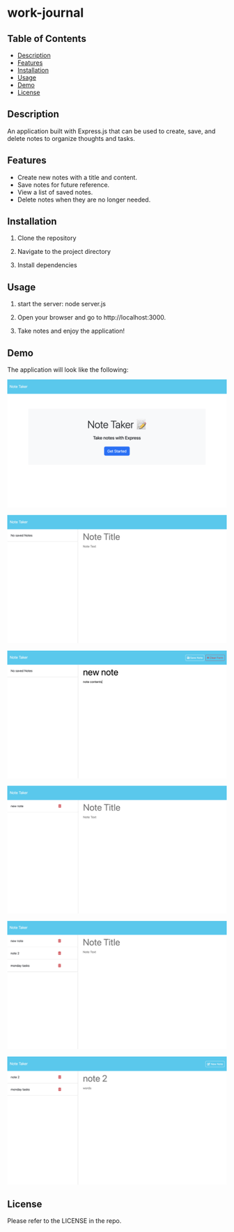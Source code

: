 # work-journal

## Table of Contents

- [Description](#description)
- [Features](#features)
- [Installation](#installation)
- [Usage](#usage)
- [Demo](#demo)
- [License](#license)

## Description

An application built with Express.js that can be used to create, save, and delete notes to organize thoughts and tasks.

## Features

- Create new notes with a title and content.
- Save notes for future reference.
- View a list of saved notes.
- Delete notes when they are no longer needed.

## Installation

1. Clone the repository

2. Navigate to the project directory

3. Install dependencies

## Usage

1. start the server: node server.js

2. Open your browser and go to http://localhost:3000.

3. Take notes and enjoy the application!

## Demo

The application will look like the following:

![work journal screenshot 1](./assets/Screenshot%202024-03-11%20at%2010.25.32%20PM.png)

![work journal screenshot 2](./assets/Screenshot%202024-03-11%20at%2010.25.46%20PM.png)

![work journal screenshot 3](./assets/Screenshot%202024-03-11%20at%2010.26.12%20PM.png)

![work journal screenshot 4](./assets/Screenshot%202024-03-11%20at%2010.26.23%20PM.png)

![work journal screenshot 5](./assets/Screenshot%202024-03-11%20at%2010.27.16%20PM.png)

![work journal screenshot 6](./assets/Screenshot%202024-03-11%20at%2010.27.31%20PM.png)

## License

Please refer to the LICENSE in the repo.